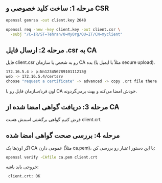 ## مرحله 1: ساخت کلید خصوصی و CSR
```bash
openssl genrsa -out client.key 2048
```
```bash
openssl req -new -key client.key -out client.csr \
  -subj "/C=IR/ST=Tehran/O=MyOrg/OU=IT/CN=myclient"
```

## مرحله 2: ارسال فایل .csr به CA
فایل client.csr رو به شخص یا سازمان CA بده (مثلاً با ایمیل یا secure upload).
```bash
172.16.5.4 > p:Nn12345678910111213@
web -> 172.16.5.4/certsrv
choose "request a certificate" -> advanced -> copy .crt file there
```
اون فرد/سازمان فایل رو با CA خودش امضا می‌کنه و بهت برمی‌گردونه.


## مرحله 3: دریافت گواهی امضا شده از CA
فرض کنیم گواهی برگشتی اسمش هست client.crt

## مرحله 4: بررسی صحت گواهی امضا شده
اگر اون‌ها یک CA عمومی دارن (مثلاً ca.pem)، با این دستور اعتبار رو بررسی کن:
```bash
openssl verify -CAfile ca.pem client.crt
```

 خروجی باید باشه:

```bash
 client.crt: OK
```
